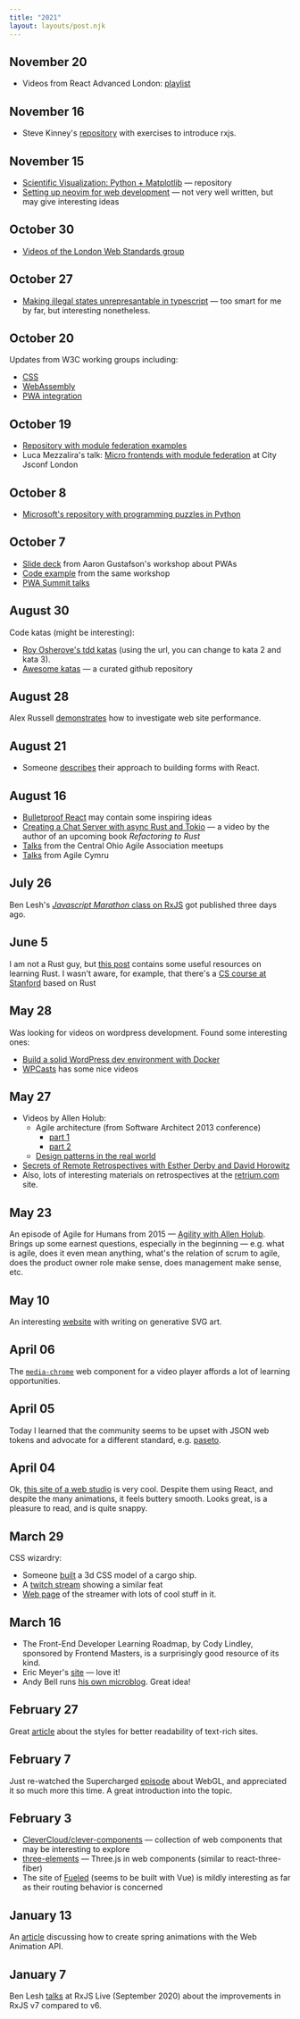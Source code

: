 ```yaml
---
title: "2021"
layout: layouts/post.njk
---
```


## November 20
- Videos from React Advanced London: [playlist](https://www.youtube.com/playlist?list=PLNBNS7NRGKMHk3w8wv7pBbBMUSjaplurj)

## November 16
- Steve Kinney's [repository](https://github.com/stevekinney/rxjs-fundamentals) with exercises to introduce rxjs.

## November 15
- [Scientific Visualization: Python + Matplotlib](https://github.com/rougier/scientific-visualization-book) — repository
- [Setting up neovim for web development](https://xlwe.medium.com/setting-up-neovim-for-web-development-70c57c3d7d61) — not very well written, but may give interesting ideas

## October 30
- [Videos of the London Web Standards group](https://www.youtube.com/channel/UCw5tAel4cbIex-hlXwKY0JA/videos)

## October 27
- [Making illegal states unrepresantable in typescript](https://youtu.be/T7i2wlCqgJk) — too smart for me by far, but interesting nonetheless.

## October 20
Updates from W3C working groups including:
- [CSS](https://www.w3.org/2021/10/TPAC/group-updates.html#css-wg)
- [WebAssembly](https://www.w3.org/2021/10/TPAC/group-updates.html#wasm)
- [PWA integration](https://www.w3.org/2021/10/TPAC/demos/pwa.html)

## October 19
- [Repository with module federation examples](https://github.com/module-federation/module-federation-examples)
- Luca Mezzalira's talk: [Micro frontends with module federation](https://youtu.be/tTwoSWJObZs) at City Jsconf London

## October 8
- [Microsoft's repository with programming puzzles in Python](https://github.com/microsoft/PythonProgrammingPuzzles)

## October 7
- [Slide deck](https://noti.st/aarongustafson/UoYFSo/getting-started-with-pwas-workshop) from Aaron Gustafson's workshop about PWAs
- [Code example](https://github.com/aarongustafson/pwa-summit-workshop) from the same workshop
- [PWA Summit talks](https://www.youtube.com/watch?v=qbh_u2hvIjg)

## August 30
Code katas (might be interesting):
- [Roy Osherove's tdd katas](https://osherove.com/tdd-kata-1) (using the url, you can change to kata 2 and kata 3).
- [Awesome katas](https://github.com/gamontal/awesome-katas) — a curated github repository

## August 28
Alex Russell [demonstrates](https://youtu.be/O0hr13Pede4) how to investigate web site performance.

## August 21
- Someone [describes](https://dev.to/itays123/using-forms-in-react-js-the-right-way-no-library-needed-8oj) their approach to building forms with React.

## August 16
- [Bulletproof React](https://github.com/alan2207/bulletproof-react) may contain some inspiring ideas
- [Creating a Chat Server with async Rust and Tokio](https://www.youtube.com/watch?v=4DqP57BHaXI) — a video by the author of an upcoming book _Refactoring to Rust_
- [Talks](https://www.youtube.com/user/cohaaorg/videos) from the Central Ohio Agile Association meetups
- [Talks](https://www.youtube.com/channel/UCSQGYCjjDLBWrb1knx_8IhQ/videos) from Agile Cymru

## July 26
Ben Lesh's [_Javascript Marathon_ class on RxJS](https://www.youtube.com/watch?v=gE_K_oWn1fE) got published three days ago.

## June 5
I am not a Rust guy, but [this post](https://miguelraz.github.io/blog/juliatorust) contains some useful resources on learning Rust. I wasn't aware, for example, that there's a [CS course at Stanford](https://reberhardt.com/cs110l/spring-2020/) based on Rust

## May 28
Was looking for videos on wordpress development. Found some interesting ones:
- [Build a solid WordPress dev environment with Docker](https://youtu.be/kIqWxjDj4IU)
- [WPCasts](https://www.youtube.com/c/WPCasts/videos) has some nice videos

## May 27
- Videos by Allen Holub:
  - Agile architecture (from Software Architect 2013 conference)
    - [part 1](https://www.youtube.com/watch?v=0kRCFVGpX7k)
    - [part 2](https://www.youtube.com/watch?v=CYCNRCrX1zE)
  - [Design patterns in the real world](https://www.youtube.com/watch?v=a01mvFETU2o)
- [Secrets of Remote Retrospectives with Esther Derby and David Horowitz](https://www.youtube.com/watch?v=vFLysa1qLWo)
- Also, lots of interesting materials on retrospectives at the [retrium.com](https://www.retrium.com/) site.

## May 23
An episode of Agile for Humans from 2015 — [Agility with Allen Holub](https://youtu.be/hVF0u1WLf2E). Brings up some earnest questions, especially in the beginning — e.g. what is agile, does it even mean anything, what's the relation of scrum to agile, does the product owner role make sense, does management make sense, etc.

## May 10
An interesting [website](https://georgefrancis.dev/) with writing on generative SVG art.

## April 06
The [`media-chrome`](https://github.com/muxinc/media-chrome) web component for a video player affords a lot of learning opportunities.

## April 05
Today I learned that the community seems to be upset with JSON web tokens and advocate for a different standard, e.g. [paseto](https://paseto.io/).

## April 04
Ok, [this site of a web studio](https://www.sennep.com/) is very cool. Despite them using React, and despite the many animations, it feels buttery smooth. Looks great, is a pleasure to read, and is quite snappy.

## March 29
CSS wizardry:
- Someone [built](https://twitter.com/cobra_winfrey/status/1375888420011188226) a 3d CSS model of a cargo ship.
- A [twitch stream](https://www.twitch.tv/videos/966414970) showing a similar feat
- [Web page](https://jhey.dev/) of the streamer with lots of cool stuff in it.

## March 16
- The Front-End Developer Learning Roadmap, by Cody Lindley, sponsored by Frontend Masters, is a surprisingly good resource of its kind.
- Eric Meyer's [site](https://meyerweb.com/) — love it!
- Andy Bell runs [his own microblog](https://andy-bell.co.uk/). Great idea!

## February 27
Great [article](https://piccalil.li/tutorial/improve-the-readability-of-the-content-on-your-website) about the styles for better readability of text-rich sites.

## February 7
Just re-watched the Supercharged [episode](https://youtu.be/_ZQOUQsw_YI) about WebGL, and appreciated it so much more this time. A great introduction into the topic.

## February 3
- [CleverCloud/clever-components](https://github.com/CleverCloud/clever-components) — collection of web components that may be interesting to explore
- [three-elements](https://github.com/hmans/three-elements) — Three.js in web components (similar to react-three-fiber)
- The site of [Fueled](https://fueled.com/) (seems to be built with Vue) is mildly interesting as far as their routing behavior is concerned

## January 13
An [article](https://www.kirillvasiltsov.com/writing/how-to-create-a-spring-animation-with-web-animation-api/) discussing how to create spring animations with the Web Animation API.

## January 7
Ben Lesh [talks](https://youtu.be/cx9sHuEgLrI) at RxJS Live (September 2020) about the improvements in RxJS v7 compared to v6.

